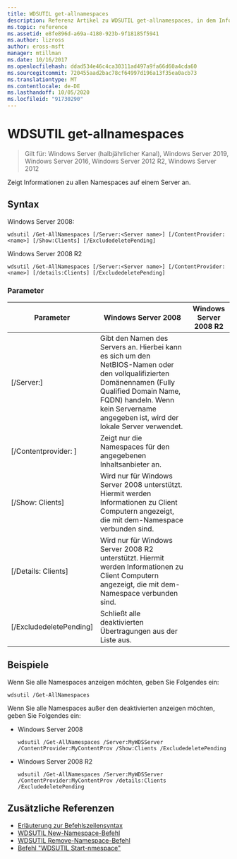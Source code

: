 ```yaml
---
title: WDSUTIL get-allnamespaces
description: Referenz Artikel zu WDSUTIL get-allnamespaces, in dem Informationen zu allen Namespaces auf einem Server angezeigt werden.
ms.topic: reference
ms.assetid: e8fe896d-a69a-4180-923b-9f18185f5941
ms.author: lizross
author: eross-msft
manager: mtillman
ms.date: 10/16/2017
ms.openlocfilehash: ddad534e46c4ca30311ad497a9fa66d60a4cda60
ms.sourcegitcommit: 720455aad2bac78cf64997d196a13f35ea0acb73
ms.translationtype: MT
ms.contentlocale: de-DE
ms.lasthandoff: 10/05/2020
ms.locfileid: "91730290"
---
```

# <a name="wdsutil-get-allnamespaces"></a>WDSUTIL get-allnamespaces

> Gilt für: Windows Server (halbjährlicher Kanal), Windows Server 2019, Windows Server 2016, Windows Server 2012 R2, Windows Server 2012

Zeigt Informationen zu allen Namespaces auf einem Server an.

## <a name="syntax"></a>Syntax
Windows Server 2008:
```
wdsutil /Get-AllNamespaces [/Server:<Server name>] [/ContentProvider:<name>] [/Show:Clients] [/ExcludedeletePending]
```
Windows Server 2008 R2
```
wdsutil /Get-AllNamespaces [/Server:<Server name>] [/ContentProvider:<name>] [/details:Clients] [/ExcludedeletePending]
```
### <a name="parameters"></a>Parameter

|         Parameter         |                                                                               Windows Server 2008                                                                               | Windows Server 2008 R2 |
|---------------------------|---------------------------------------------------------------------------------------------------------------------------------------------------------------------------------|------------------------|
|  [/Server:<Server name>]  | Gibt den Namen des Servers an. Hierbei kann es sich um den NetBIOS-Namen oder den vollqualifizierten Domänennamen (Fully Qualified Domain Name, FQDN) handeln. Wenn kein Servername angegeben ist, wird der lokale Server verwendet. |                        |
| [/Contentprovider: <name> ] |                                                        Zeigt nur die Namespaces für den angegebenen Inhaltsanbieter an.                                                         |                        |
|      [/Show: Clients]      |                            Wird nur für Windows Server 2008 unterstützt. Hiermit werden Informationen zu Client Computern angezeigt, die mit dem-Namespace verbunden sind.                             |                        |
|    [/Details: Clients]     |                           Wird nur für Windows Server 2008 R2 unterstützt. Hiermit werden Informationen zu Client Computern angezeigt, die mit dem-Namespace verbunden sind.                           |                        |
|  [/ExcludedeletePending]  |                                                              Schließt alle deaktivierten Übertragungen aus der Liste aus.                                                              |                        |

## <a name="examples"></a>Beispiele
Wenn Sie alle Namespaces anzeigen möchten, geben Sie Folgendes ein:
```
wdsutil /Get-AllNamespaces
```
Wenn Sie alle Namespaces außer den deaktivierten anzeigen möchten, geben Sie Folgendes ein:
- Windows Server 2008
  ```
  wdsutil /Get-AllNamespaces /Server:MyWDSServer /ContentProvider:MyContentProv /Show:Clients /ExcludedeletePending
  ```
- Windows Server 2008 R2
  ```
  wdsutil /Get-AllNamespaces /Server:MyWDSServer /ContentProvider:MyContentProv /details:Clients /ExcludedeletePending
  ```

## <a name="additional-references"></a>Zusätzliche Referenzen
- [Erläuterung zur Befehlszeilensyntax](command-line-syntax-key.md)
- [WDSUTIL New-Namespace-Befehl](wdsutil-new-namespace.md)
- [WDSUTIL Remove-Namespace-Befehl](wdsutil-remove-namespace.md)
- [Befehl "WDSUTIL Start-nmespace"](wdsutil-start-namespace.md)
